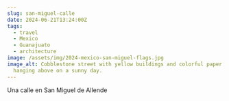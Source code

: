 ```yaml
---
slug: san-miguel-calle
date: 2024-06-21T13:24:00Z
tags:
  - travel
  - Mexico
  - Guanajuato
  - architecture
image: /assets/img/2024-mexico-san-miguel-flags.jpg
image_alt: Cobblestone street with yellow buildings and colorful paper flags
  hanging above on a sunny day.
---
```

Una calle en San Miguel de Allende

